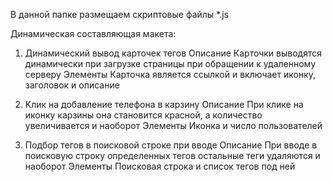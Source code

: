 В данной папке размещаем скриптовые файлы *.js

Динамическая составляющая макета:


1. Динамический вывод карточек тегов
Описание
Карточки выводятся динамически при загрузке страницы при обращении к удаленному серверу
Элементы
Карточка является ссылкой и включает иконку, заголовок и описание

2. Клик на добавление телефона в карзину
Описание
При клике на иконку карзины она становится красной, а количество увеличивается и наоборот
Элементы
Иконка и число пользователей

3. Подбор тегов в поисковой строке при вводе
Описание
При вводе в поисковую строку определенных тегов остальные теги удаляются и наоборот
Элементы
Поисковая строка и список тегов под ней
